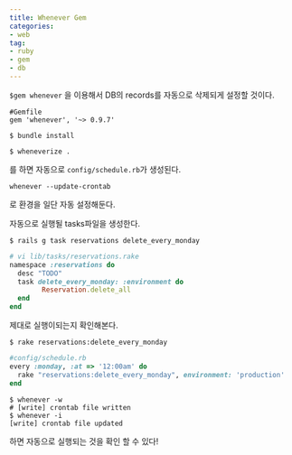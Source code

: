 ```yaml
---
title: Whenever Gem
categories:
- web
tag: 
- ruby
- gem
- db
---
```


`$gem whenever` 을 이용해서 DB의 records를 자동으로 삭제되게 설정할 것이다.

```
#Gemfile
gem 'whenever', '~> 0.9.7'
```
```
$ bundle install
```

```
$ wheneverize .
```
를 하면 자동으로 `config/schedule.rb`가 생성된다.

```
whenever --update-crontab
```
로 환경을 일단 자동 설정해둔다.

자동으로 실행될 tasks파일을 생성한다.
```
$ rails g task reservations delete_every_monday
```
```ruby
# vi lib/tasks/reservations.rake
namespace :reservations do
  desc "TODO"
  task delete_every_monday: :environment do
        Reservation.delete_all
  end
end
```
제대로 실행이되는지 확인해본다.
```
$ rake reservations:delete_every_monday
```
```ruby
#config/schedule.rb
every :monday, :at => '12:00am' do
  rake "reservations:delete_every_monday", environment: 'production'
end
```
```
$ whenever -w
# [write] crontab file written
$ whenever -i
[write] crontab file updated
```
하면 자동으로 실행되는 것을 확인 할 수 있다!